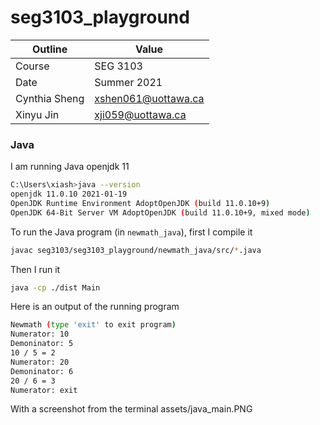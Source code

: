 # seg3103_playground
| Outline | Value |
| --- | --- |
| Course | SEG 3103 |
| Date | Summer 2021 |
| Cynthia Sheng | xshen061@uottawa.ca |
| Xinyu Jin | xji059@uottawa.ca |


### Java

I am running Java openjdk 11

```bash
C:\Users\xiash>java --version
openjdk 11.0.10 2021-01-19
OpenJDK Runtime Environment AdoptOpenJDK (build 11.0.10+9)
OpenJDK 64-Bit Server VM AdoptOpenJDK (build 11.0.10+9, mixed mode)
```

To run the Java program (in `newmath_java`), first I compile it

```bash
javac seg3103/seg3103_playground/newmath_java/src/*.java
```
Then I run it

```bash
java -cp ./dist Main
```
Here is an output of the running program

```bash
Newmath (type 'exit' to exit program)
Numerator: 10
Demoninator: 5
10 / 5 = 2
Numerator: 20
Demoninator: 6
20 / 6 = 3
Numerator: exit
```

With a screenshot from the terminal
assets/java_main.PNG

